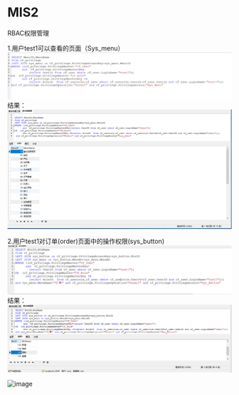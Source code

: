 # MIS2
RBAC权限管理

1.用户test1可以查看的页面（Sys_menu）
![image](https://github.com/neverever03/MIS2/blob/master/1.PNG)
结果：
![image](https://github.com/neverever03/MIS2/blob/master/RBAC1.1.PNG)




2.用户test1对订单(order)页面中的操作权限(sys_button)
![image](https://github.com/neverever03/MIS2/blob/master/2.PNG)
结果：
![image](https://github.com/neverever03/MIS2/blob/master/RBAC2.2.PNG)



![image](https://github.com/neverever03/MIS2/blob/master/RBAC3.PNG)





          
